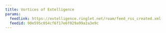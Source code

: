 ```yaml
---
title: Vortices of Extelligence
params:
  feedlink: https://extelligence.ringlet.net/roam/feed_rss_created.xml
  feedid: 90e595c054cf6f17e6f029a99a2a3e9c
---
```

